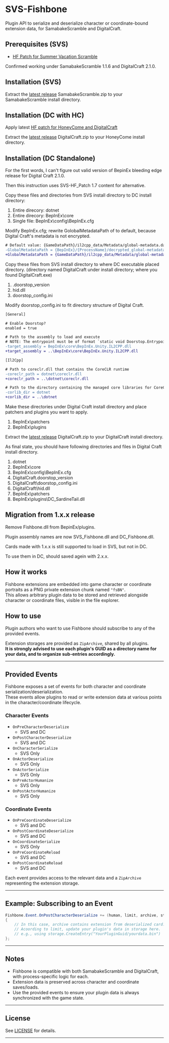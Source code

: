 # SVS-Fishbone

Plugin API to serialize and deserialize character or coordinate-bound extension data, for SamabakeScramble and DigitalCraft.

## Prerequisites (SVS)

- [HF Patch for Summer Vacation Scramble](https://github.com/ManlyMarco/SVS-HF_Patch)

Confirmed working under SamabakeScramble 1.1.6 and DigitalCraft 2.1.0.

## Installation (SVS)

Extract the [latest release](https://github.com/MaybeSamigroup/SVS-Fishbone/releases/latest) SamabakeScramble.zip to your SamabakeScramble install directory.


## Installation (DC with HC)

Apply latest [HF patch for HoneyCome and DigitalCraft](https://github.com/ManlyMarco/HC-HF_Patch)

Extract the [latest release](https://github.com/MaybeSamigroup/SVS-Fishbone/releases/latest) DigitalCraft.zip to your HoneyCome install directory.

## Installation (DC Standalone)

For the first words, I can't figure out valid version of BepinEx bleeding edge release for Digital Craft 2.1.0.

Then this instruction uses  SVS-HF_Patch 1.7 content for alternative.

Copy these files and directories from SVS install directory to DC install directory:

1. Entire direcory: dotnet
1. Entire direcory: BepInEx\core
1. Single file: BepInEx\config\BepInEx.cfg

Modify BepInEx.cfg;  rewrite GolobalMetadataPath of to default, because Digital Craft's metadata is not encrypted.

```diff
# Default value: {GameDataPath}/il2cpp_data/Metadata/global-metadata.dat
-GlobalMetadataPath = {BepInEx}/{ProcessName}/decrypted_global-metadata.dat
+GlobalMetadataPath = {GameDataPath}/il2cpp_data/Metadata/global-metadata.dat
```

Copy these files from SVS install directory to where DC executable placed directory. (directory named DigitalCraft under install directory; where you found DigitalCraft.exe)

1. .doorstop_version
1. hid.dll
1. doorstop_config.ini

Modify doorstop_config.ini to fit directory structure of  Digital Craft.

```diff
[General]

# Enable Doorstop?
enabled = true

# Path to the assembly to load and execute
# NOTE: The entrypoint must be of format `static void Doorstop.Entrypoint.Start()`
-target_assembly = BepInEx\core\BepInEx.Unity.IL2CPP.dll
+target_assembly = ..\BepInEx\core\BepInEx.Unity.IL2CPP.dll
```

```diff
[Il2Cpp]

# Path to coreclr.dll that contains the CoreCLR runtime
-coreclr_path = dotnet\coreclr.dll
+coreclr_path = ..\dotnet\coreclr.dll

# Path to the directory containing the managed core libraries for CoreCLR (mscorlib, System, etc.)
-corlib_dir = dotnet
+corlib_dir = ..\dotnet
```

Make these directories under Digital Craft install directory and place patchers and plugins you want to apply.

1. BepInEx\patchers
1. BepInEx\plugins

Extract the [latest release](https://github.com/MaybeSamigroup/SVS-Fishbone/releases/latest) DigitalCraft.zip to your DigitalCraft install directory.

As final state, you should have following directories and files in Digital Craft install directory.

1. dotnet
1. BepInEx\core
1. BepInEx\config\BepInEx.cfg
1. DigitalCraft\.doorstop_version
1. DigitalCraft\doorstop_config.ini
1. DigitalCraft\hid.dll
1. BepInEx\patchers
1. BepInEx\plugins\DC_SardineTail.dll

## Migration from 1.x.x release

Remove Fishbone.dll from BepinEx/plugins.

Plugin assembly names are now SVS_Fishbone.dll and DC_Fishbone.dll.

Cards made with 1.x.x is still supported to load in SVS, but not in DC.

To use them in DC, should saved agein with 2.x.x.

## How it works

Fishbone extensions are embedded into game character or coordinate portraits as a PNG private extension chunk named `"fsBN"`.  
This allows arbitrary plugin data to be stored and retrieved alongside character or coordinate files, visible in the file explorer.

## How to use

Plugin authors who want to use Fishbone should subscribe to any of the provided events.

Extension storages are provided as `ZipArchive`, shared by all plugins.  
**It is strongly advised to use each plugin's GUID as a directory name for your data, and to organize sub-entries accordingly.**

---

## Provided Events

Fishbone exposes a set of events for both character and coordinate serialization/deserialization.  
These events allow plugins to read or write extension data at various points in the character/coordinate lifecycle.

### Character Events

- `OnPreCharacterDeserialize`
  - SVS and DC
- `OnPostCharacterDeserialize`
  - SVS and DC
- `OnCharacterSerialize`
  - SVS Only
- `OnActorDeserialize`
  - SVS Only
- `OnActorSerialize`
  - SVS Only
- `OnPreActorHumanize`
  - SVS Only
- `OnPostActorHumanize`
  - SVS Only

### Coordinate Events

- `OnPreCoordinateDeserialize`
  - SVS and DC
- `OnPostCoordinateDeserialize`
  - SVS and DC
- `OnCoordinateSerialize`
  - SVS Only
- `OnPreCoordinateReload`
  - SVS and DC
- `OnPostCoordinateReload`
  - SVS and DC

Each event provides access to the relevant data and a `ZipArchive` representing the extension storage.

---

## Example: Subscribing to an Event

```csharp
Fishbone.Event.OnPostCharacterDeserialize += (human, limit, archive, storage) =>
{
    // In this case, archive contains extension from deserialized card.
    // Acoording to limit, update your plugin's data in storage here.
    // e.g., using storage.CreateEntry("YourPluginGuid/yourdata.bin")
};
```

---

## Notes

- Fishbone is compatible with both SamabakeScramble and DigitalCraft, with process-specific logic for each.
- Extension data is preserved across character and coordinate saves/loads.
- Use the provided events to ensure your plugin data is always synchronized with the game state.

---

## License

See [LICENSE](LICENSE) for details.

---

